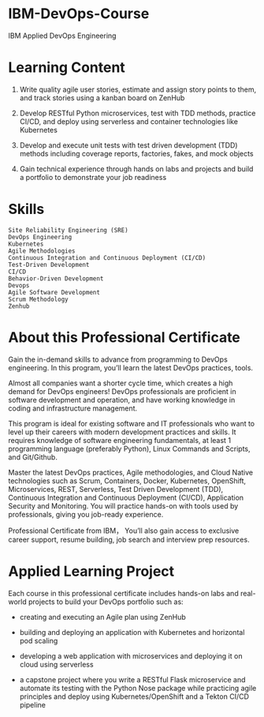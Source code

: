 # IBM-DevOps-Course
IBM Applied DevOps Engineering

# Learning Content
1. Write quality agile user stories, estimate and assign story points to them, and track stories using a kanban board on ZenHub  

2. Develop RESTful Python microservices, test with TDD methods, practice CI/CD, and deploy using serverless and container technologies like Kubernetes  

3. Develop and execute unit tests with test driven development (TDD) methods including coverage reports, factories, fakes, and mock objects

4. Gain technical experience through hands on labs and projects and build a portfolio to demonstrate your job readiness

# Skills
` Site Reliability Engineering (SRE) `  
` DevOps Engineering `  
` Kubernetes `  
` Agile Methodologies `  
` Continuous Integration and Continuous Deployment (CI/CD) `  
` Test-Driven Development `  
` CI/CD `  
` Behavior-Driven Development `  
` Devops `  
` Agile Software Development `  
` Scrum Methodology `  
` Zenhub `  

# About this Professional Certificate

Gain the in-demand skills to advance from programming to DevOps engineering. In this program, you’ll learn the latest DevOps practices, tools.

Almost all companies want a shorter cycle time, which creates a high demand for DevOps engineers! DevOps professionals are proficient in software development and operation, and have working knowledge in coding and infrastructure management.

This program is ideal for existing software and IT professionals who want to level up their careers with modern development practices and skills. It requires knowledge of software engineering fundamentals, at least 1 programming language (preferably Python), Linux Commands and Scripts, and Git/Github.

Master the latest DevOps practices, Agile methodologies, and Cloud Native technologies such as Scrum, Containers, Docker, Kubernetes, OpenShift, Microservices, REST, Serverless, Test Driven Development (TDD), Continuous Integration and Continuous Deployment (CI/CD), Application Security and Monitoring. You will practice hands-on with tools used by professionals, giving you job-ready experience.

Professional Certificate from IBM， You’ll also gain access to exclusive career support, resume building, job search and interview prep resources.

# Applied Learning Project

Each course in this professional certificate includes hands-on labs and real-world projects to build your DevOps portfolio such as:

  * creating and executing an Agile plan using ZenHub

  * building and deploying an application with Kubernetes and horizontal pod scaling

  * developing a web application with microservices and deploying it on cloud using serverless

  * a capstone project where you write a RESTful Flask microservice and automate its testing with the Python Nose package while practicing agile principles and deploy using Kubernetes/OpenShift and a Tekton CI/CD pipeline
